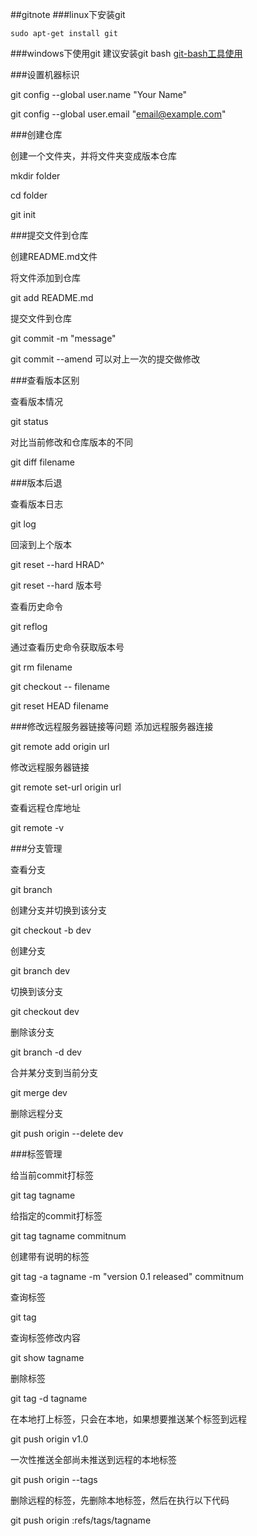 ##gitnote
###linux下安装git
```shell
sudo apt-get install git
```
###windows下使用git
建议安装git bash [git-bash工具使用](../toolnote/git-bash工具使用.md)

###设置机器标识

git config --global user.name "Your Name"

git config --global user.email "email@example.com"

###创建仓库

创建一个文件夹，并将文件夹变成版本仓库

mkdir folder

cd folder

git init

###提交文件到仓库

创建README.md文件

将文件添加到仓库

git add README.md

提交文件到仓库

git commit -m "message"

git commit --amend 可以对上一次的提交做修改

###查看版本区别

查看版本情况

git status

对比当前修改和仓库版本的不同

git diff filename

###版本后退

查看版本日志

git log

回滚到上个版本

git reset --hard HRAD^

git reset --hard 版本号

查看历史命令

git reflog

通过查看历史命令获取版本号

git rm filename

git checkout -- filename

git reset HEAD filename

###修改远程服务器链接等问题
添加远程服务器连接

git remote add origin url

修改远程服务器链接

git remote set-url origin url

查看远程仓库地址

git remote -v

###分支管理

查看分支

git branch

创建分支并切换到该分支

git checkout -b dev

创建分支

git branch dev

切换到该分支

git checkout dev

删除该分支

git branch -d dev

合并某分支到当前分支

git merge dev

删除远程分支

git push origin --delete dev

###标签管理

给当前commit打标签

git tag tagname

给指定的commit打标签

git tag tagname commitnum

创建带有说明的标签

git tag -a tagname -m "version 0.1 released" commitnum

查询标签

git tag

查询标签修改内容

git show tagname

删除标签

git tag -d tagname

在本地打上标签，只会在本地，如果想要推送某个标签到远程

git push origin v1.0

一次性推送全部尚未推送到远程的本地标签

git push origin --tags

删除远程的标签，先删除本地标签，然后在执行以下代码

git push origin :refs/tags/tagname